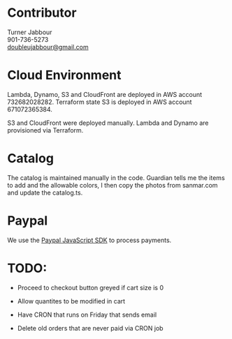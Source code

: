 # Contributor

Turner Jabbour <br>
901-736-5273 <br>
doubleujabbour@gmail.com <br>

# Cloud Environment

Lambda, Dynamo, S3 and CloudFront are deployed in AWS account 732682028282.
Terraform state S3 is deployed in AWS account 671072365384.

S3 and CloudFront were deployed manually. Lambda and Dynamo are provisioned via Terraform.

# Catalog

The catalog is maintained manually in the code. Guardian tells me the items to add and the allowable colors, I then copy the photos from sanmar.com and update the catalog.ts.

# Paypal

We use the [Paypal JavaScript SDK](https://developer.paypal.com/sdk/js/reference/) to process payments.

# TODO:

- Proceed to checkout button greyed if cart size is 0
- Allow quantites to be modified in cart

- Have CRON that runs on Friday that sends email
- Delete old orders that are never paid via CRON job
